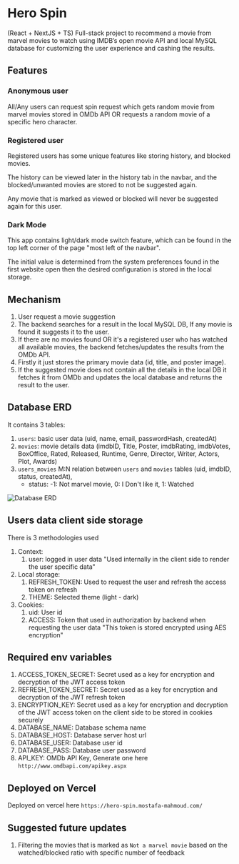 # Hero Spin

(React + NextJS + TS) Full-stack project to recommend a movie from marvel movies to watch using IMDB’s open movie API and local MySQL database for customizing the user experience and cashing the results.

## Features

### Anonymous user

All/Any users can request spin request which gets random movie from marvel movies stored in OMDb API OR requests a random movie of a specific hero character.

### Registered user

Registered users has some unique features like storing history, and blocked movies.

The history can be viewed later in the history tab in the navbar, and the blocked/unwanted movies are stored to not be suggested again.

Any movie that is marked as viewed or blocked will never be suggested again for this user.

### Dark Mode

This app contains light/dark mode switch feature, which can be found in the top left corner of the page "most left of the navbar".

The initial value is determined from the system preferences found in the first website open then the desired configuration is stored in the local storage.

## Mechanism

1. User request a movie suggestion
2. The backend searches for a result in the local MySQL DB, If any movie is found it suggests it to the user.
3. If there are no movies found OR it's a registered user who has watched all available movies, the backend fetches/updates the results from the OMDb API.
4. Firstly it just stores the primary movie data (id, title, and poster image).
5. If the suggested movie does not contain all the details in the local DB it fetches it from OMDb and updates the local database and returns the result to the user.

## Database ERD

It contains 3 tables:

1. `users`: basic user data (uid, name, email, passwordHash, createdAt)
2. `movies`: movie details data (imdbID, Title, Poster, imdbRating, imdbVotes, BoxOffice, Rated, Released, Runtime, Genre, Director, Writer, Actors, Plot, Awards)
3. `users_movies` M:N relation between `users` and `movies` tables (uid, imdbID, status, createdAt),
   - status: -1: Not marvel movie, 0: I Don't like it, 1: Watched

![Database ERD](https://hero-spin.mostafa-mahmoud.com/docs/erd.png)

## Users data client side storage

There is 3 methodologies used

1. Context:
   1. user: logged in user data "Used internally in the client side to render the user specific data"
2. Local storage:
   1. REFRESH_TOKEN: Used to request the user and refresh the access token on refresh
   2. THEME: Selected theme (light - dark)
3. Cookies:
   1. uid: User id
   2. ACCESS: Token that used in authorization by backend when requesting the user data "This token is stored encrypted using AES encryption"

## Required env variables

1. ACCESS_TOKEN_SECRET: Secret used as a key for encryption and decryption of the JWT access token
2. REFRESH_TOKEN_SECRET: Secret used as a key for encryption and decryption of the JWT refresh token
3. ENCRYPTION_KEY: Secret used as a key for encryption and decryption of the JWT access token on the client side to be stored in cookies securely
4. DATABASE_NAME: Database schema name
5. DATABASE_HOST: Database server host url
6. DATABASE_USER: Database user id
7. DATABASE_PASS: Database user password
8. API_KEY: OMDb API Key, Generate one here `http://www.omdbapi.com/apikey.aspx`

## Deployed on Vercel

Deployed on vercel here `https://hero-spin.mostafa-mahmoud.com/`

## Suggested future updates

1. Filtering the movies that is marked as `Not a marvel movie` based on the watched/blocked ratio with specific number of feedback
